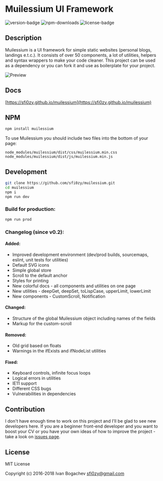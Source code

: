 # Muilessium UI Framework
![version-badge](https://img.shields.io/npm/v/muilessium.svg?style=flat-square&colorB=00b5d6) ![npm-downloads](https://img.shields.io/npm/dt/muilessium.svg?style=flat-square&colorB=00b5d6) ![license-badge](https://img.shields.io/badge/dynamic/json.svg?style=flat-square&label=license&colorB=00b5d6&prefix=&suffix=&query=license&uri=https://raw.githubusercontent.com/sfi0zy/muilessium/master/package.json)

## Description
Muilessium is a UI framework for simple static websites (personal blogs, landings e.t.c.). It consists of over 50 components, a lot of utilities, helpers and syntax wrappers to make your code cleaner. This project can be used as a dependency or you can fork it and use as boilerplate for your project.

![Preview](https://sfi0zy.github.io/images/456b9f3f6080a9056a34ce74872af98a.jpg)


## Docs
[https://sfi0zy.github.io/muilessium](https://sfi0zy.github.io/muilessium)

## NPM
```sh
npm install muilessium
```

To use Muilessium you should include two files into the bottom of your page:

```
node_modules/muilessium/dist/css/muilessium.min.css
node_modules/muilessium/dist/js/muilessium.min.js
```

## Development
```sh
git clone https://github.com/sfi0zy/muilessium.git
cd muilessium
npm i
npm run dev
```
### Build for production:
```sh
npm run prod
```

### Changelog (since v0.2):
#### Added:
 - Improved development environment (dev/prod builds, sourcemaps, eslint, unit tests for utilities)
 - Default SVG icons
 - Simple global store
 - Scroll to the default anchor
 - Styles for printing
 - New colorful docs - all components and utilities on one page
 - New utilities - deepGet, deepSet, toLispCase, upperLimit, lowerLimit
 - New components - CustomScroll, Notification
#### Changed:
 - Structure of the global Muilessium object including names of the fields
 - Markup for the custom-scroll
#### Removed:
 - Old grid based on floats
 - Warnings in the ifExists and ifNodeList utilities
#### Fixed:
 - Keyboard controls, infinite focus loops
 - Logical errors in utilities
 - IE11 support
 - Different CSS bugs
 - Vulnerabilities in dependencies

## Contribution
I don't have enough time to work on this project and I'll be glad to see new developers here. If you are a beginner front-end developer and you want to boost your CV or you have your own ideas of how to improve the project - take a look on [issues page](https://github.com/sfi0zy/muilessium/issues).

## License
MIT License

Copyright (c) 2016-2018 Ivan Bogachev <sfi0zy@gmail.com>

